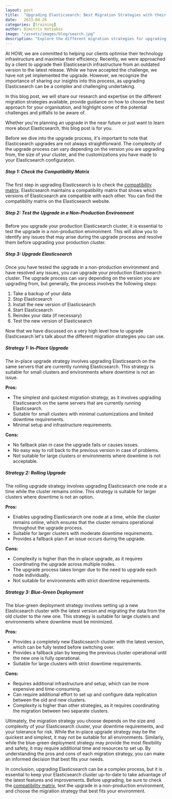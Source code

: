 ```yaml
---
layout: post
title:  "Upgrading Elasticsearch: Best Migration Strategies with their pros and cons"
date:   2023-04-26
categories: [training]
author: Dimitris Kotsakos
image: "/assets/images/blog/search.jpg"
description: "Explore the different migration strategies for upgrading Elasticsearch, along with their pros and cons!"
---
```


At HOW, we are committed to helping our clients optimise their technology infrastructure and maximise their efficiency. Recently, we were approached by a client to upgrade their Elasticsearch infrastructure from an outdated version to the latest release. While we have accepted the challenge, we have not yet implemented the upgrade. However, we recognize the importance of sharing our insights into this process, as upgrading Elasticsearch can be a complex and challenging undertaking. 

In this blog post, we will share our research and expertise on the different migration strategies available, provide guidance on how to choose the best approach for your organisation, and highlight some of the potential challenges and pitfalls to be aware of. 

Whether you're planning an upgrade in the near future or just want to learn more about Elasticsearch, this blog post is for you.

Before we dive into the upgrade process, it's important to note that Elasticsearch upgrades are not always straightforward. The complexity of the upgrade process can vary depending on the version you are upgrading from, the size of your cluster, and the customizations you have made to your Elasticsearch configuration.

<h5>Step 1: Check the Compatibility Matrix</h5>

The first step in upgrading Elasticsearch is to check the <a href="https://www.elastic.co/support/matrix" target="_blank">compatibility matrix</a>. Elasticsearch maintains a compatibility matrix that shows which versions of Elasticsearch are compatible with each other. You can find the compatibility matrix on the Elasticsearch website.

<h5>Step 2: Test the Upgrade in a Non-Production Environment</h5>

Before you upgrade your production Elasticsearch cluster, it is essential to test the upgrade in a non-production environment. This will allow you to identify any issues that may arise during the upgrade process and resolve them before upgrading your production cluster.

<h5>Step 3: Upgrade Elasticsearch</h5>

Once you have tested the upgrade in a non-production environment and have resolved any issues, you can upgrade your production Elasticsearch cluster. The upgrade process can vary depending on the version you are upgrading from, but generally, the process involves the following steps:

<ol>
<li>Take a backup of your data</li>
<li>Stop Elasticsearch</li>
<li>Install the new version of Elasticsearch
</li>
<li>Start Elasticsearch
</li>
<li>Reindex your data (if necessary)
</li>
<li>Test the new version of Elasticsearch
</li>
</ol>


Now that we have discussed on a very high level how to upgrade Elasticsearch let's talk about the different migration strategies you can use.

<h5>Strategy 1: In-Place Upgrade</h5>

The in-place upgrade strategy involves upgrading Elasticsearch on the same servers that are currently running Elasticsearch. This strategy is suitable for small clusters and environments where downtime is not an issue.

<strong>Pros:</strong>


<ul>
<li>The simplest and quickest migration strategy, as it involves upgrading Elasticsearch on the same servers that are currently running Elasticsearch.</li>
<li>Suitable for small clusters with minimal customizations and limited downtime requirements.
</li>
<li>Minimal setup and infrastructure requirements.
</li>
</ul>


<strong>Cons:</strong>

<ul>
<li>No fallback plan in case the upgrade fails or causes issues.
</li>
<li>No easy way to roll back to the previous version in case of problems.
</li>
<li>Not suitable for large clusters or environments where downtime is not acceptable.
</li>
</ul>


<h5>Strategy 2: Rolling Upgrade</h5>

The rolling upgrade strategy involves upgrading Elasticsearch one node at a time while the cluster remains online. This strategy is suitable for larger clusters where downtime is not an option.

<strong>Pros:</strong>

<ul>
<li>Enables upgrading Elasticsearch one node at a time, while the cluster remains online, which ensures that the cluster remains operational throughout the upgrade process.
</li>
<li>Suitable for larger clusters with moderate downtime requirements.
</li>
<li>Provides a fallback plan if an issue occurs during the upgrade.
</li>
</ul>

<strong>Cons:</strong>


<ul>
<li>Complexity is higher than the in-place upgrade, as it requires coordinating the upgrade across multiple nodes.
</li>
<li>The upgrade process takes longer due to the need to upgrade each node individually.
</li>
<li>Not suitable for environments with strict downtime requirements.
</li>
</ul>


<h5>Strategy 3: Blue-Green Deployment</h5>

The blue-green deployment strategy involves setting up a new Elasticsearch cluster with the latest version and migrating the data from the old cluster to the new one. This strategy is suitable for large clusters and environments where downtime must be minimized.

<strong>Pros:</strong>

<ul>
<li>Provides a completely new Elasticsearch cluster with the latest version, which can be fully tested before switching over.
</li>
<li>Provides a fallback plan by keeping the previous cluster operational until the new one is fully operational.
</li>
<li>Suitable for large clusters with strict downtime requirements.
</li>
</ul>

<strong>Cons:</strong>

<ul>
<li>Requires additional infrastructure and setup, which can be more expensive and time-consuming.
</li>
<li>Can require additional effort to set up and configure data replication between the old and new clusters.
</li>
<li>Complexity is higher than other strategies, as it requires coordinating the migration between two separate clusters.
</li>
</ul>

Ultimately, the migration strategy you choose depends on the size and complexity of your Elasticsearch cluster, your downtime requirements, and your tolerance for risk. While the in-place upgrade strategy may be the quickest and simplest, it may not be suitable for all environments. Similarly, while the blue-green deployment strategy may provide the most flexibility and safety, it may require additional time and resources to set up. By understanding the pros and cons of each migration strategy, you can make an informed decision that best fits your needs.

In conclusion, upgrading Elasticsearch can be a complex process, but it is essential to keep your Elasticsearch cluster up-to-date to take advantage of the latest features and improvements. Before upgrading, be sure to check the <a href="https://www.elastic.co/support/matrix" target="_blank">compatibility matrix</a>, test the upgrade in a non-production environment, and choose the migration strategy that best fits your environment.
